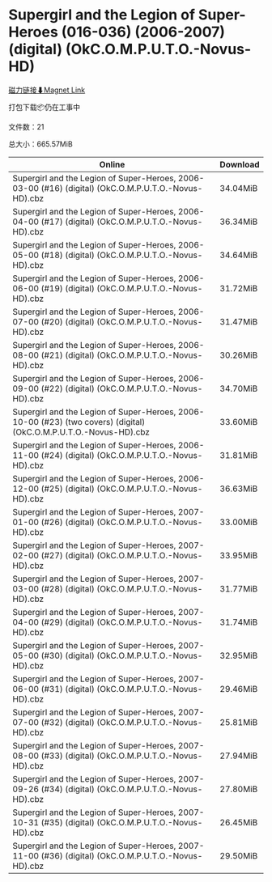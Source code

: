 # Supergirl and the Legion of Super-Heroes (016-036) (2006-2007) (digital) (OkC.O.M.P.U.T.O.-Novus-HD)

[磁力链接⬇Magnet Link](magnet:?xt=urn:btih:d86ec764c76b951a7084687c78a5a480cb7b3a36&dn=Supergirl%20and%20the%20Legion%20of%20Super-Heroes%20%28016-036%29%20%282006-2007%29%20%28digital%29%20%28OkC.O.M.P.U.T.O.-Novus-HD%29)

打包下载📦仍在工事中

文件数：21

总大小：665.57MiB

Online | Download
--- | ---
Supergirl and the Legion of Super-Heroes, 2006-03-00 (#16) (digital) (OkC.O.M.P.U.T.O.-Novus-HD).cbz | 34.04MiB
Supergirl and the Legion of Super-Heroes, 2006-04-00 (#17) (digital) (OkC.O.M.P.U.T.O.-Novus-HD).cbz | 36.34MiB
Supergirl and the Legion of Super-Heroes, 2006-05-00 (#18) (digital) (OkC.O.M.P.U.T.O.-Novus-HD).cbz | 34.64MiB
Supergirl and the Legion of Super-Heroes, 2006-06-00 (#19) (digital) (OkC.O.M.P.U.T.O.-Novus-HD).cbz | 31.72MiB
Supergirl and the Legion of Super-Heroes, 2006-07-00 (#20) (digital) (OkC.O.M.P.U.T.O.-Novus-HD).cbz | 31.47MiB
Supergirl and the Legion of Super-Heroes, 2006-08-00 (#21) (digital) (OkC.O.M.P.U.T.O.-Novus-HD).cbz | 30.26MiB
Supergirl and the Legion of Super-Heroes, 2006-09-00 (#22) (digital) (OkC.O.M.P.U.T.O.-Novus-HD).cbz | 34.70MiB
Supergirl and the Legion of Super-Heroes, 2006-10-00 (#23) (two covers) (digital) (OkC.O.M.P.U.T.O.-Novus-HD).cbz | 33.60MiB
Supergirl and the Legion of Super-Heroes, 2006-11-00 (#24) (digital) (OkC.O.M.P.U.T.O.-Novus-HD).cbz | 31.81MiB
Supergirl and the Legion of Super-Heroes, 2006-12-00 (#25) (digital) (OkC.O.M.P.U.T.O.-Novus-HD).cbz | 36.63MiB
Supergirl and the Legion of Super-Heroes, 2007-01-00 (#26) (digital) (OkC.O.M.P.U.T.O.-Novus-HD).cbz | 33.00MiB
Supergirl and the Legion of Super-Heroes, 2007-02-00 (#27) (digital) (OkC.O.M.P.U.T.O.-Novus-HD).cbz | 33.95MiB
Supergirl and the Legion of Super-Heroes, 2007-03-00 (#28) (digital) (OkC.O.M.P.U.T.O.-Novus-HD).cbz | 31.77MiB
Supergirl and the Legion of Super-Heroes, 2007-04-00 (#29) (digital) (OkC.O.M.P.U.T.O.-Novus-HD).cbz | 31.74MiB
Supergirl and the Legion of Super-Heroes, 2007-05-00 (#30) (digital) (OkC.O.M.P.U.T.O.-Novus-HD).cbz | 32.95MiB
Supergirl and the Legion of Super-Heroes, 2007-06-00 (#31) (digital) (OkC.O.M.P.U.T.O.-Novus-HD).cbz | 29.46MiB
Supergirl and the Legion of Super-Heroes, 2007-07-00 (#32) (digital) (OkC.O.M.P.U.T.O.-Novus-HD).cbz | 25.81MiB
Supergirl and the Legion of Super-Heroes, 2007-08-00 (#33) (digital) (OkC.O.M.P.U.T.O.-Novus-HD).cbz | 27.94MiB
Supergirl and the Legion of Super-Heroes, 2007-09-26 (#34) (digital) (OkC.O.M.P.U.T.O.-Novus-HD).cbz | 27.80MiB
Supergirl and the Legion of Super-Heroes, 2007-10-31 (#35) (digital) (OkC.O.M.P.U.T.O.-Novus-HD).cbz | 26.45MiB
Supergirl and the Legion of Super-Heroes, 2007-11-00 (#36) (digital) (OkC.O.M.P.U.T.O.-Novus-HD).cbz | 29.50MiB